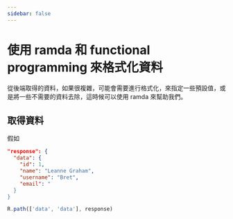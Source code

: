 ```yaml
---
sidebar: false
---
```


# 使用 ramda 和 functional programming 來格式化資料

從後端取得的資料，如果很複雜，可能會需要進行格式化，來指定一些預設值，或是將一些不需要的資料去除，這時候可以使用 ramda 來幫助我們。

## 取得資料

假如
```json
"response": {
  "data": {
    "id": 1,
    "name": "Leanne Graham",
    "username": "Bret",
    "email": "
  }
}
```

```js
R.path(['data', 'data'], response)
```

